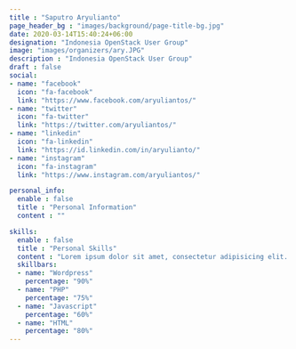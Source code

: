 ```yaml
---
title : "Saputro Aryulianto"
page_header_bg : "images/background/page-title-bg.jpg"
date: 2020-03-14T15:40:24+06:00
designation: "Indonesia OpenStack User Group"
image: "images/organizers/ary.JPG"
description : "Indonesia OpenStack User Group"
draft : false
social:
- name: "facebook"
  icon: "fa-facebook"
  link: "https://www.facebook.com/aryuliantos/"
- name: "twitter"
  icon: "fa-twitter"
  link: "https://twitter.com/aryuliantos/"
- name: "linkedin"
  icon: "fa-linkedin"
  link: "https://id.linkedin.com/in/aryulianto/"
- name: "instagram"
  icon: "fa-instagram"
  link: "https://www.instagram.com/aryuliantos/"

personal_info:
  enable : false
  title : "Personal Information"
  content : ""

skills:
  enable : false
  title : "Personal Skills"
  content : "Lorem ipsum dolor sit amet, consectetur adipisicing elit. Excepturi explicabo suscipit deleniti voluptatum quos nostrum iure doloremque."
  skillbars:
  - name: "Wordpress"
    percentage: "90%"
  - name: "PHP"
    percentage: "75%"
  - name: "Javascript"
    percentage: "60%"
  - name: "HTML"
    percentage: "80%"
---
```


